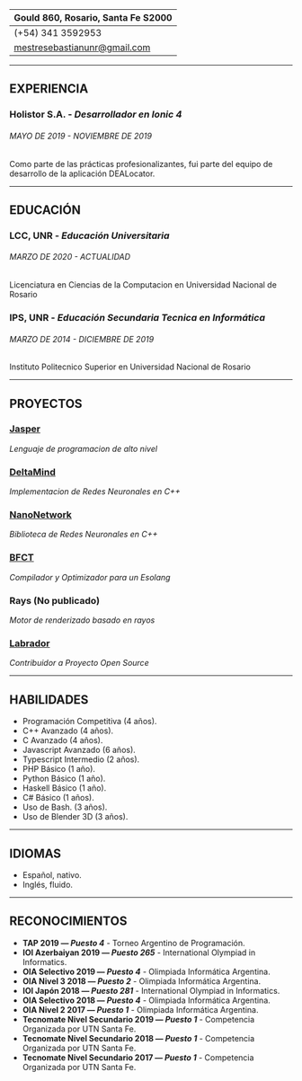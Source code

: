 
| Gould 860, Rosario, Santa Fe S2000 |
| ---------------------------------- |
| (+54) 341 3592953                  |
| mestresebastianunr@gmail.com       |

--------

## EXPERIENCIA
### Holistor S.A. - *Desarrollador en Ionic 4*
###### MAYO DE 2019 - NOVIEMBRE DE 2019
Como parte de las prácticas profesionalizantes, fui parte del equipo de desarrollo de la aplicación DEALocator.

--------

## EDUCACIÓN
### LCC, UNR - *Educación Universitaria*
###### MARZO DE 2020 - ACTUALIDAD
Licenciatura en Ciencias de la Computacion en Universidad Nacional de Rosario

### IPS, UNR - *Educación Secundaria Tecnica en Informática*
###### MARZO DE 2014 - DICIEMBRE DE 2019
Instituto Politecnico Superior en Universidad Nacional de Rosario

--------

## PROYECTOS

### [Jasper](https://github.com/SebastianMestre/Jasper)
*Lenguaje de programacion de alto nivel*

### [DeltaMind](https://github.com/SebastianMestre/deltaMind)
*Implementacion de Redes Neuronales en C++*

### [NanoNetwork](https://github.com/SebastianMestre/nanoNetwork)
*Biblioteca de Redes Neuronales en C++*

### [BFCT](https://github.com/SebastianMestre/BFCT)
*Compilador y Optimizador para un Esolang*

### Rays (No publicado)
*Motor de renderizado basado en rayos*

### [Labrador](https://github.com/Espotek/Labrador)
*Contribuidor a Proyecto Open Source*

--------

## HABILIDADES
 - Programación Competitiva (4 años).
 - C++ Avanzado (4 años).
 - C Avanzado (4 años).
 - Javascript Avanzado (6 años).
 - Typescript Intermedio (2 años).
 - PHP Básico (1 año).
 - Python Básico (1 año).
 - Haskell Básico (1 año).
 - C# Básico (1 años).
 - Uso de Bash. (3 años).
 - Uso de Blender 3D (3 años).

--------

## IDIOMAS
 - Español, nativo.
 - Inglés, fluido.

--------

## RECONOCIMIENTOS
 - **TAP 2019 — *Puesto 4*** - Torneo Argentino de Programación.
 - **IOI Azerbaiyan 2019 — *Puesto 265*** - International Olympiad in Informatics.
 - **OIA Selectivo 2019 — *Puesto 4*** - Olimpiada Informática Argentina.
 - **OIA Nivel 3 2018 — *Puesto 2*** - Olimpiada Informática Argentina.
 - **IOI Japón 2018 — *Puesto 281*** - International Olympiad in Informatics.
 - **OIA Selectivo 2018 — *Puesto 4*** - Olimpiada Informática Argentina.
 - **OIA Nivel 2 2017 — *Puesto 1*** - Olimpiada Informática Argentina.
 - **Tecnomate Nivel Secundario 2019 — *Puesto 1*** - Competencia Organizada por UTN Santa Fe.
 - **Tecnomate Nivel Secundario 2018 — *Puesto 1*** - Competencia Organizada por UTN Santa Fe.
 - **Tecnomate Nivel Secundario 2017 — *Puesto 1*** - Competencia Organizada por UTN Santa Fe.
